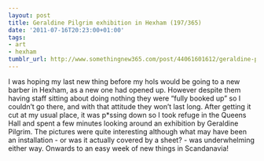 ```yaml
---
layout: post
title: Geraldine Pilgrim exhibition in Hexham (197/365)
date: '2011-07-16T20:23:00+01:00'
tags:
- art
- hexham
tumblr_url: http://www.somethingnew365.com/post/44061601612/geraldine-pilgrim-exhibition-in-hexham-197365
---
```

I was hoping my last new thing before my hols would be going to a new barber in Hexham, as a new one had opened up. However despite them having staff sitting about doing nothing they were “fully booked up” so I couldn’t go there, and with that attitude they won’t last long.
After getting it cut at my usual place, it was p*ssing down so I took refuge in the Queens Hall and spent a few minutes looking around an exhibition by Geraldine Pilgrim. The pictures were quite interesting although what may have been an installation - or was it actually covered by a sheet? - was underwhelming either way.
Onwards to an easy week of new things in Scandanavia!

